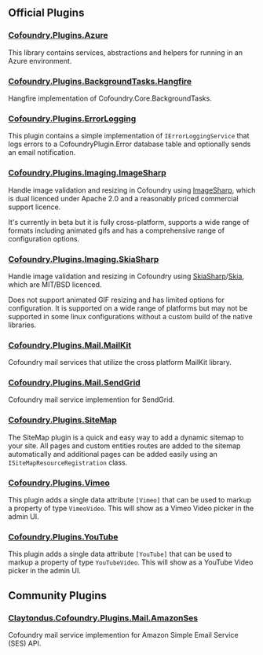 ﻿## Official Plugins

### [Cofoundry.Plugins.Azure](https://github.com/cofoundry-cms/Cofoundry.Plugins.Azure)

This library contains services, abstractions and helpers for running in an Azure environment.

### [Cofoundry.Plugins.BackgroundTasks.Hangfire](https://github.com/cofoundry-cms/Cofoundry.Plugins.BackgroundTasks.Hangfire)

Hangfire implementation of Cofoundry.Core.BackgroundTasks. 

### [Cofoundry.Plugins.ErrorLogging](https://github.com/cofoundry-cms/Cofoundry.Plugins.ErrorLogging)

This plugin contains a simple implementation of `IErrorLoggingService` that logs errors to a CofoundryPlugin.Error database table and optionally sends an email notification.

###  [Cofoundry.Plugins.Imaging.ImageSharp](https://github.com/cofoundry-cms/Cofoundry.Plugins.Imaging.ImageSharp)

Handle image validation and resizing in Cofoundry using [ImageSharp](https://github.com/SixLabors/ImageSharp), which is dual licenced under Apache 2.0 and a reasonably priced commercial support licence. 

It's currently in beta but it is fully cross-platform, supports a wide range of formats including animated gifs and has a comprehensive range of configuration options.

###  [Cofoundry.Plugins.Imaging.SkiaSharp](https://github.com/cofoundry-cms/Cofoundry.Plugins.Imaging.SkiaSharp)

Handle image validation and resizing in Cofoundry using [SkiaSharp](https://github.com/mono/SkiaSharp)/[Skia](https://skia.org/), which are MIT/BSD licenced. 

Does not support animated GIF resizing and has limited options for configuration. It is supported on a wide range of platforms but may not be supported in some linux configurations without a custom build of the native libraries.

### [Cofoundry.Plugins.Mail.MailKit](https://github.com/cofoundry-cms/Cofoundry.Plugins.Mail.MailKit)

Cofoundry mail services that utilize the cross platform MailKit library. 

### [Cofoundry.Plugins.Mail.SendGrid](https://github.com/cofoundry-cms/Cofoundry.Plugins.Mail.SendGrid)

Cofoundry mail service implemention for SendGrid.

### [Cofoundry.Plugins.SiteMap](https://github.com/cofoundry-cms/Cofoundry.Plugins.SiteMap)

The SiteMap plugin is a quick and easy way to add a dynamic sitemap to your site. All pages and custom entities routes are added to the sitemap automatically and additional pages can be added easily using an `ISiteMapResourceRegistration` class.

### [Cofoundry.Plugins.Vimeo](https://github.com/cofoundry-cms/Cofoundry.Plugins.Vimeo)

This plugin adds a single data attribute `[Vimeo]` that can be used to markup a property of type `VimeoVideo`. This will show as a Vimeo Video picker in the admin UI.

### [Cofoundry.Plugins.YouTube](https://github.com/cofoundry-cms/Cofoundry.Plugins.YouTube)

This plugin adds a single data attribute `[YouTube]` that can be used to markup a property of type `YouTubeVideo`. This will show as a YouTube Video picker in the admin UI.

## Community Plugins

### [Claytondus.Cofoundry.Plugins.Mail.AmazonSes](https://github.com/claytondus/Cofoundry.Plugins.Mail.AmazonSes)

Cofoundry mail service implemention for Amazon Simple Email Service (SES) API.
